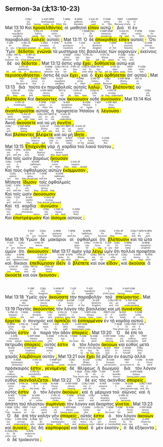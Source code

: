 ## Sermon-3a (太13:10-23)

Mat 13:10 <RUBY><ruby><ruby>Καὶ<rt>And</rt></ruby><rt>καί</rt></ruby><rt>CONJ</rt></RUBY> <RUBY><ruby><ruby><mark class='ptc'>προσελθόντες</mark><rt>having come to [Him]</rt></ruby><rt>προσέρχομαι</rt></ruby><rt>V-AAP-NPM</rt></RUBY> <RUBY><ruby><ruby>οἱ<rt>the</rt></ruby><rt>ὁ</rt></ruby><rt>T-NPM</rt></RUBY> <RUBY><ruby><ruby>μαθηταὶ<rt>disciples</rt></ruby><rt>μαθητής</rt></ruby><rt>N-NPM</rt></RUBY> <RUBY><ruby><ruby><mark class='verb'>εἶπαν</mark><rt>said</rt></ruby><rt>εἶπον</rt></ruby><rt>V-AAI-3P</rt></RUBY> <RUBY><ruby><ruby>αὐτῷ <mark class='punctuation'>·</mark><rt>to Him</rt></ruby><rt>αὐτός</rt></ruby><rt>P-DSM</rt></RUBY> <RUBY><ruby><ruby>Διὰ<rt>Because of</rt></ruby><rt>διά</rt></ruby><rt>PREP</rt></RUBY> <RUBY><ruby><ruby>τί<rt>why</rt></ruby><rt>τίς</rt></ruby><rt>I-ASN</rt></RUBY> <RUBY><ruby><ruby>ἐν<rt>in</rt></ruby><rt>ἐν</rt></ruby><rt>PREP</rt></RUBY> <RUBY><ruby><ruby>παραβολαῖς<rt>parables</rt></ruby><rt>παραβολή</rt></ruby><rt>N-DPF</rt></RUBY> <RUBY><ruby><ruby><mark class='verb'>λαλεῖς</mark><rt>speak You</rt></ruby><rt>λαλέω</rt></ruby><rt>V-PAI-2S</rt></RUBY> <RUBY><ruby><ruby>αὐτοῖς <mark class='punctuation'>;</mark><rt>to them?</rt></ruby><rt>αὐτός</rt></ruby><rt>P-DPM</rt></RUBY> Mat 13:11 <RUBY><ruby><ruby>Ὁ<rt>-</rt></ruby><rt>ὁ</rt></ruby><rt>T-NSM</rt></RUBY> <RUBY><ruby><ruby>δὲ<rt>And</rt></ruby><rt>δέ</rt></ruby><rt>CONJ</rt></RUBY> <RUBY><ruby><ruby><mark class='ptc'>ἀποκριθεὶς</mark><rt>answering</rt></ruby><rt>ἀποκρίνω</rt></ruby><rt>V-AMP-NSM</rt></RUBY> <RUBY><ruby><ruby><mark class='verb'>εἶπεν</mark><rt>He said</rt></ruby><rt>εἶπον</rt></ruby><rt>V-AAI-3S</rt></RUBY> <RUBY><ruby><ruby>αὐτοῖς <mark class='punctuation'>·</mark><rt>to them</rt></ruby><rt>αὐτός</rt></ruby><rt>P-DPM</rt></RUBY> <RUBY><ruby><ruby>Ὅτι<rt>Because</rt></ruby><rt>ὅτι</rt></ruby><rt>CONJ</rt></RUBY> <RUBY><ruby><ruby>Ὑμῖν<rt>to you</rt></ruby><rt>σύ</rt></ruby><rt>P-2DP</rt></RUBY> <RUBY><ruby><ruby><mark class='verb'>δέδοται</mark><rt>it has been granted</rt></ruby><rt>δίδωμι</rt></ruby><rt>V-RPI-3S</rt></RUBY> <RUBY><ruby><ruby><mark class='ptc'>γνῶναι</mark><rt>to know</rt></ruby><rt>γινώσκω</rt></ruby><rt>V-AAN</rt></RUBY> <RUBY><ruby><ruby>τὰ<rt>the</rt></ruby><rt>ὁ</rt></ruby><rt>T-APN</rt></RUBY> <RUBY><ruby><ruby>μυστήρια<rt>mysteries</rt></ruby><rt>μυστήριον</rt></ruby><rt>N-APN</rt></RUBY> <RUBY><ruby><ruby>τῆς<rt>of the</rt></ruby><rt>ὁ</rt></ruby><rt>T-GSF</rt></RUBY> <RUBY><ruby><ruby>βασιλείας<rt>kingdom</rt></ruby><rt>βασιλεία</rt></ruby><rt>N-GSF</rt></RUBY> <RUBY><ruby><ruby>τῶν<rt>of the</rt></ruby><rt>ὁ</rt></ruby><rt>T-GPM</rt></RUBY> <RUBY><ruby><ruby>οὐρανῶν <mark class='punctuation'>,</mark><rt>heavens</rt></ruby><rt>οὐρανός</rt></ruby><rt>N-GPM</rt></RUBY> <RUBY><ruby><ruby>ἐκείνοις<rt>to them</rt></ruby><rt>ἐκεῖνος</rt></ruby><rt>D-DPM</rt></RUBY> <RUBY><ruby><ruby>δὲ<rt>however</rt></ruby><rt>δέ</rt></ruby><rt>CONJ</rt></RUBY> <RUBY><ruby><ruby>οὐ<rt>not</rt></ruby><rt>οὐ</rt></ruby><rt>PRT-N</rt></RUBY> <RUBY><ruby><ruby><mark class='verb'>δέδοται <mark class='punctuation'>.</mark></mark><rt>it has been granted</rt></ruby><rt>δίδωμι</rt></ruby><rt>V-RPI-3S</rt></RUBY> Mat 13:12 <RUBY><ruby><ruby>ὅστις<rt>Whoever</rt></ruby><rt>ὅστις</rt></ruby><rt>R-NSM</rt></RUBY> <RUBY><ruby><ruby>γὰρ<rt>for</rt></ruby><rt>γάρ</rt></ruby><rt>CONJ</rt></RUBY> <RUBY><ruby><ruby><mark class='verb'>ἔχει <mark class='punctuation'>,</mark></mark><rt>has</rt></ruby><rt>ἔχω</rt></ruby><rt>V-PAI-3S</rt></RUBY> <RUBY><ruby><ruby><mark class='verb'>δοθήσεται</mark><rt>will be given</rt></ruby><rt>δίδωμι</rt></ruby><rt>V-FPI-3S</rt></RUBY> <RUBY><ruby><ruby>αὐτῷ<rt>to him</rt></ruby><rt>αὐτός</rt></ruby><rt>P-DSM</rt></RUBY> <RUBY><ruby><ruby>καὶ<rt>and</rt></ruby><rt>καί</rt></ruby><rt>CONJ</rt></RUBY> <RUBY><ruby><ruby><mark class='verb'>περισσευθήσεται <mark class='punctuation'>·</mark></mark><rt>he will be in abundance</rt></ruby><rt>περισσεύω</rt></ruby><rt>V-FPI-3S</rt></RUBY> <RUBY><ruby><ruby>ὅστις<rt>whoever</rt></ruby><rt>ὅστις</rt></ruby><rt>R-NSM</rt></RUBY> <RUBY><ruby><ruby>δὲ<rt>now</rt></ruby><rt>δέ</rt></ruby><rt>CONJ</rt></RUBY> <RUBY><ruby><ruby>οὐκ<rt>not</rt></ruby><rt>οὐ</rt></ruby><rt>PRT-N</rt></RUBY> <RUBY><ruby><ruby><mark class='verb'>ἔχει <mark class='punctuation'>,</mark></mark><rt>has</rt></ruby><rt>ἔχω</rt></ruby><rt>V-PAI-3S</rt></RUBY> <RUBY><ruby><ruby>καὶ<rt>even</rt></ruby><rt>καί</rt></ruby><rt>CONJ</rt></RUBY> <RUBY><ruby><ruby>ὃ<rt>what</rt></ruby><rt>ὅς</rt></ruby><rt>R-ASN</rt></RUBY> <RUBY><ruby><ruby><mark class='verb'>ἔχει</mark><rt>he has</rt></ruby><rt>ἔχω</rt></ruby><rt>V-PAI-3S</rt></RUBY> <RUBY><ruby><ruby><mark class='verb'>ἀρθήσεται</mark><rt>will be taken away</rt></ruby><rt>αἴρω</rt></ruby><rt>V-FPI-3S</rt></RUBY> <RUBY><ruby><ruby>ἀπ᾽<rt>from</rt></ruby><rt>ἀπό</rt></ruby><rt>PREP</rt></RUBY> <RUBY><ruby><ruby>αὐτοῦ <mark class='punctuation'>.</mark><rt>him</rt></ruby><rt>αὐτός</rt></ruby><rt>P-GSM</rt></RUBY> Mat 13:13 <RUBY><ruby><ruby>διὰ<rt>Because of</rt></ruby><rt>διά</rt></ruby><rt>PREP</rt></RUBY> <RUBY><ruby><ruby>τοῦτο<rt>this</rt></ruby><rt>οὗτος</rt></ruby><rt>D-ASN</rt></RUBY> <RUBY><ruby><ruby>ἐν<rt>in</rt></ruby><rt>ἐν</rt></ruby><rt>PREP</rt></RUBY> <RUBY><ruby><ruby>παραβολαῖς<rt>parables</rt></ruby><rt>παραβολή</rt></ruby><rt>N-DPF</rt></RUBY> <RUBY><ruby><ruby>αὐτοῖς<rt>to them</rt></ruby><rt>αὐτός</rt></ruby><rt>P-DPM</rt></RUBY> <RUBY><ruby><ruby><mark class='verb'>λαλῶ <mark class='punctuation'>,</mark></mark><rt>I speak</rt></ruby><rt>λαλέω</rt></ruby><rt>V-PAI-1S</rt></RUBY> <RUBY><ruby><ruby>Ὅτι<rt>Because</rt></ruby><rt>ὅτι</rt></ruby><rt>CONJ</rt></RUBY> <RUBY><ruby><ruby><mark class='ptc'>βλέποντες</mark><rt>seeing</rt></ruby><rt>βλέπω</rt></ruby><rt>V-PAP-NPM</rt></RUBY> <RUBY><ruby><ruby>οὐ<rt>not</rt></ruby><rt>οὐ</rt></ruby><rt>PRT-N</rt></RUBY> <RUBY><ruby><ruby><mark class='verb'>βλέπουσιν</mark><rt>do they see</rt></ruby><rt>βλέπω</rt></ruby><rt>V-PAI-3P</rt></RUBY> <RUBY><ruby><ruby>Καὶ<rt>and</rt></ruby><rt>καί</rt></ruby><rt>CONJ</rt></RUBY> <RUBY><ruby><ruby><mark class='ptc'>ἀκούοντες</mark><rt>hearing</rt></ruby><rt>ἀκούω</rt></ruby><rt>V-PAP-NPM</rt></RUBY> <RUBY><ruby><ruby>οὐκ<rt>not</rt></ruby><rt>οὐ</rt></ruby><rt>PRT-N</rt></RUBY> <RUBY><ruby><ruby><mark class='verb'>ἀκούουσιν</mark><rt>do they hear</rt></ruby><rt>ἀκούω</rt></ruby><rt>V-PAI-3P</rt></RUBY> <RUBY><ruby><ruby>οὐδὲ<rt>nor</rt></ruby><rt>οὐδέ</rt></ruby><rt>CONJ-N</rt></RUBY> <RUBY><ruby><ruby><mark class='verb'>συνίουσιν <mark class='punctuation'>,</mark></mark><rt>do they understand</rt></ruby><rt>συνίημι</rt></ruby><rt>V-PAI-3P</rt></RUBY> Mat 13:14 <RUBY><ruby><ruby>Καὶ<rt>And</rt></ruby><rt>καί</rt></ruby><rt>CONJ</rt></RUBY> <RUBY><ruby><ruby><mark class='verb'>ἀναπληροῦται</mark><rt>is fulfilled</rt></ruby><rt>ἀναπληρόω</rt></ruby><rt>V-PPI-3S</rt></RUBY> <RUBY><ruby><ruby>αὐτοῖς<rt>in them</rt></ruby><rt>αὐτός</rt></ruby><rt>P-DPM</rt></RUBY> <RUBY><ruby><ruby>ἡ<rt>the</rt></ruby><rt>ὁ</rt></ruby><rt>T-NSF</rt></RUBY> <RUBY><ruby><ruby>προφητεία<rt>prophecy</rt></ruby><rt>προφητεία</rt></ruby><rt>N-NSF</rt></RUBY> <RUBY><ruby><ruby>Ἠσαΐου<rt>of Isaiah</rt></ruby><rt>Ἡσαΐας</rt></ruby><rt>N-GSM</rt></RUBY> <RUBY><ruby><ruby>ἡ<rt>-</rt></ruby><rt>ὁ</rt></ruby><rt>T-NSF</rt></RUBY> <RUBY><ruby><ruby><mark class='ptc'>λέγουσα <mark class='punctuation'>·</mark></mark><rt>saying</rt></ruby><rt>λέγω</rt></ruby><rt>V-PAP-NSF</rt></RUBY></br> <RUBY><ruby><ruby>Ἀκοῇ<rt>In hearing</rt></ruby><rt>ἀκοή</rt></ruby><rt>N-DSF</rt></RUBY> <RUBY><ruby><ruby><mark class='verb'>ἀκούσετε</mark><rt>you will hear</rt></ruby><rt>ἀκούω</rt></ruby><rt>V-FAI-2P</rt></RUBY> <RUBY><ruby><ruby>καὶ<rt>and</rt></ruby><rt>καί</rt></ruby><rt>CONJ</rt></RUBY> <RUBY><ruby><ruby>οὐ<rt>no</rt></ruby><rt>οὐ</rt></ruby><rt>PRT-N</rt></RUBY> <RUBY><ruby><ruby>μὴ<rt>not</rt></ruby><rt>μή</rt></ruby><rt>PRT-N</rt></RUBY> <RUBY><ruby><ruby><mark class='verb'>συνῆτε <mark class='punctuation'>,</mark></mark><rt>understand</rt></ruby><rt>συνίημι</rt></ruby><rt>V-AAS-2P</rt></RUBY></br> <RUBY><ruby><ruby>Καὶ<rt>and</rt></ruby><rt>καί</rt></ruby><rt>CONJ</rt></RUBY> <RUBY><ruby><ruby><mark class='ptc'>βλέποντες</mark><rt>seeing</rt></ruby><rt>βλέπω</rt></ruby><rt>V-PAP-NPM</rt></RUBY> <RUBY><ruby><ruby><mark class='verb'>βλέψετε</mark><rt>you will see</rt></ruby><rt>βλέπω</rt></ruby><rt>V-FAI-2P</rt></RUBY> <RUBY><ruby><ruby>καὶ<rt>and</rt></ruby><rt>καί</rt></ruby><rt>CONJ</rt></RUBY> <RUBY><ruby><ruby>οὐ<rt>no</rt></ruby><rt>οὐ</rt></ruby><rt>PRT-N</rt></RUBY> <RUBY><ruby><ruby>μὴ<rt>not</rt></ruby><rt>μή</rt></ruby><rt>PRT-N</rt></RUBY> <RUBY><ruby><ruby><mark class='verb'>ἴδητε <mark class='punctuation'>.</mark></mark><rt>perceive</rt></ruby><rt>ὁράω</rt></ruby><rt>V-AAS-2P</rt></RUBY></br> Mat 13:15 <RUBY><ruby><ruby><mark class='verb'>Ἐπαχύνθη</mark><rt>Has grown dull</rt></ruby><rt>παχύνω</rt></ruby><rt>V-API-3S</rt></RUBY> <RUBY><ruby><ruby>γὰρ<rt>for</rt></ruby><rt>γάρ</rt></ruby><rt>CONJ</rt></RUBY> <RUBY><ruby><ruby>ἡ<rt>the</rt></ruby><rt>ὁ</rt></ruby><rt>T-NSF</rt></RUBY> <RUBY><ruby><ruby>καρδία<rt>heart</rt></ruby><rt>καρδία</rt></ruby><rt>N-NSF</rt></RUBY> <RUBY><ruby><ruby>τοῦ<rt>of the</rt></ruby><rt>ὁ</rt></ruby><rt>T-GSM</rt></RUBY> <RUBY><ruby><ruby>λαοῦ<rt>people</rt></ruby><rt>λαός</rt></ruby><rt>N-GSM</rt></RUBY> <RUBY><ruby><ruby>τούτου <mark class='punctuation'>,</mark><rt>this</rt></ruby><rt>οὗτος</rt></ruby><rt>D-GSM</rt></RUBY></br> <RUBY><ruby><ruby>Καὶ<rt>and</rt></ruby><rt>καί</rt></ruby><rt>CONJ</rt></RUBY> <RUBY><ruby><ruby>τοῖς<rt>with the</rt></ruby><rt>ὁ</rt></ruby><rt>T-DPN</rt></RUBY> <RUBY><ruby><ruby>ὠσὶν<rt>ears</rt></ruby><rt>οὖς</rt></ruby><rt>N-DPN</rt></RUBY> <RUBY><ruby><ruby>βαρέως<rt>barely</rt></ruby><rt>βαρέως</rt></ruby><rt>ADV</rt></RUBY> <RUBY><ruby><ruby><mark class='verb'>ἤκουσαν</mark><rt>they have heard</rt></ruby><rt>ἀκούω</rt></ruby><rt>V-AAI-3P</rt></RUBY></br> <RUBY><ruby><ruby>Καὶ<rt>and</rt></ruby><rt>καί</rt></ruby><rt>CONJ</rt></RUBY> <RUBY><ruby><ruby>τοὺς<rt>the</rt></ruby><rt>ὁ</rt></ruby><rt>T-APM</rt></RUBY> <RUBY><ruby><ruby>ὀφθαλμοὺς<rt>eyes</rt></ruby><rt>ὀφθαλμός</rt></ruby><rt>N-APM</rt></RUBY> <RUBY><ruby><ruby>αὐτῶν<rt>of them</rt></ruby><rt>αὐτός</rt></ruby><rt>P-GPM</rt></RUBY> <RUBY><ruby><ruby><mark class='verb'>ἐκάμμυσαν <mark class='punctuation'>,</mark></mark><rt>they have closed</rt></ruby><rt>καμμύω</rt></ruby><rt>V-AAI-3P</rt></RUBY></br> <RUBY><ruby><ruby>Μήποτε<rt>not lest</rt></ruby><rt>μήποτε</rt></ruby><rt>CONJ</rt></RUBY> <RUBY><ruby><ruby><mark class='verb'>ἴδωσιν</mark><rt>they should see</rt></ruby><rt>ὁράω</rt></ruby><rt>V-AAS-3P</rt></RUBY> <RUBY><ruby><ruby>τοῖς<rt>with the</rt></ruby><rt>ὁ</rt></ruby><rt>T-DPM</rt></RUBY> <RUBY><ruby><ruby>ὀφθαλμοῖς<rt>eyes</rt></ruby><rt>ὀφθαλμός</rt></ruby><rt>N-DPM</rt></RUBY></br> <RUBY><ruby><ruby>Καὶ<rt>and</rt></ruby><rt>καί</rt></ruby><rt>CONJ</rt></RUBY> <RUBY><ruby><ruby>τοῖς<rt>with the</rt></ruby><rt>ὁ</rt></ruby><rt>T-DPN</rt></RUBY> <RUBY><ruby><ruby>ὠσὶν<rt>ears</rt></ruby><rt>οὖς</rt></ruby><rt>N-DPN</rt></RUBY> <RUBY><ruby><ruby><mark class='verb'>ἀκούσωσιν</mark><rt>they should hear</rt></ruby><rt>ἀκούω</rt></ruby><rt>V-AAS-3P</rt></RUBY></br> <RUBY><ruby><ruby>Καὶ<rt>and</rt></ruby><rt>καί</rt></ruby><rt>CONJ</rt></RUBY> <RUBY><ruby><ruby>τῇ<rt>with the</rt></ruby><rt>ὁ</rt></ruby><rt>T-DSF</rt></RUBY> <RUBY><ruby><ruby>καρδίᾳ<rt>heart</rt></ruby><rt>καρδία</rt></ruby><rt>N-DSF</rt></RUBY> <RUBY><ruby><ruby><mark class='verb'>συνῶσιν</mark><rt>they should understand</rt></ruby><rt>συνίημι</rt></ruby><rt>V-AAS-3P</rt></RUBY></br> <RUBY><ruby><ruby>Καὶ<rt>and</rt></ruby><rt>καί</rt></ruby><rt>CONJ</rt></RUBY> <RUBY><ruby><ruby><mark class='verb'>ἐπιστρέψωσιν</mark><rt>should return</rt></ruby><rt>ἐπιστρέφω</rt></ruby><rt>V-AAS-3P</rt></RUBY> <RUBY><ruby><ruby>Καὶ<rt>and</rt></ruby><rt>καί</rt></ruby><rt>CONJ</rt></RUBY> <RUBY><ruby><ruby><mark class='verb'>ἰάσομαι</mark><rt>I will heal</rt></ruby><rt>ἰάομαι</rt></ruby><rt>V-FMI-1S</rt></RUBY> <RUBY><ruby><ruby>αὐτούς <mark class='punctuation'>.</mark><rt>them</rt></ruby><rt>αὐτός</rt></ruby><rt>P-APM</rt></RUBY></br></br></br> Mat 13:16 <RUBY><ruby><ruby>Ὑμῶν<rt>Of you</rt></ruby><rt>σύ</rt></ruby><rt>P-2GP</rt></RUBY> <RUBY><ruby><ruby>δὲ<rt>however</rt></ruby><rt>δέ</rt></ruby><rt>CONJ</rt></RUBY> <RUBY><ruby><ruby>μακάριοι<rt>blessed</rt></ruby><rt>μακάριος</rt></ruby><rt>A-NPM</rt></RUBY> <RUBY><ruby><ruby>οἱ<rt>[are] the</rt></ruby><rt>ὁ</rt></ruby><rt>T-NPM</rt></RUBY> <RUBY><ruby><ruby>ὀφθαλμοὶ<rt>eyes</rt></ruby><rt>ὀφθαλμός</rt></ruby><rt>N-NPM</rt></RUBY> <RUBY><ruby><ruby>ὅτι<rt>because</rt></ruby><rt>ὅτι</rt></ruby><rt>CONJ</rt></RUBY> <RUBY><ruby><ruby><mark class='verb'>βλέπουσιν</mark><rt>they see</rt></ruby><rt>βλέπω</rt></ruby><rt>V-PAI-3P</rt></RUBY> <RUBY><ruby><ruby>καὶ<rt>and</rt></ruby><rt>καί</rt></ruby><rt>CONJ</rt></RUBY> <RUBY><ruby><ruby>τὰ<rt>the</rt></ruby><rt>ὁ</rt></ruby><rt>T-NPN</rt></RUBY> <RUBY><ruby><ruby>ὦτα<rt>ears</rt></ruby><rt>οὖς</rt></ruby><rt>N-NPN</rt></RUBY> <RUBY><ruby><ruby>ὑμῶν<rt>of you</rt></ruby><rt>σύ</rt></ruby><rt>P-2GP</rt></RUBY> <RUBY><ruby><ruby>ὅτι<rt>because</rt></ruby><rt>ὅτι</rt></ruby><rt>CONJ</rt></RUBY> <RUBY><ruby><ruby><mark class='verb'>ἀκούουσιν <mark class='punctuation'>.</mark></mark><rt>they hear</rt></ruby><rt>ἀκούω</rt></ruby><rt>V-PAI-3P</rt></RUBY> Mat 13:17 <RUBY><ruby><ruby>ἀμὴν<rt>Truly</rt></ruby><rt>ἀμήν</rt></ruby><rt>HEB</rt></RUBY> <RUBY><ruby><ruby>γὰρ<rt>for</rt></ruby><rt>γάρ</rt></ruby><rt>CONJ</rt></RUBY> <RUBY><ruby><ruby><mark class='verb'>λέγω</mark><rt>I say</rt></ruby><rt>λέγω</rt></ruby><rt>V-PAI-1S</rt></RUBY> <RUBY><ruby><ruby>ὑμῖν<rt>to you</rt></ruby><rt>σύ</rt></ruby><rt>P-2DP</rt></RUBY> <RUBY><ruby><ruby>ὅτι<rt>that</rt></ruby><rt>ὅτι</rt></ruby><rt>CONJ</rt></RUBY> <RUBY><ruby><ruby>πολλοὶ<rt>many</rt></ruby><rt>πολύς</rt></ruby><rt>A-NPM</rt></RUBY> <RUBY><ruby><ruby>προφῆται<rt>prophets</rt></ruby><rt>προφήτης</rt></ruby><rt>N-NPM</rt></RUBY> <RUBY><ruby><ruby>καὶ<rt>and</rt></ruby><rt>καί</rt></ruby><rt>CONJ</rt></RUBY> <RUBY><ruby><ruby>δίκαιοι<rt>righteous [men]</rt></ruby><rt>δίκαιος</rt></ruby><rt>A-NPM</rt></RUBY> <RUBY><ruby><ruby><mark class='verb'>ἐπεθύμησαν</mark><rt>longed</rt></ruby><rt>ἐπιθυμέω</rt></ruby><rt>V-AAI-3P</rt></RUBY> <RUBY><ruby><ruby><mark class='ptc'>ἰδεῖν</mark><rt>to see</rt></ruby><rt>ὁράω</rt></ruby><rt>V-AAN</rt></RUBY> <RUBY><ruby><ruby>ἃ<rt>what</rt></ruby><rt>ὅς</rt></ruby><rt>R-APN</rt></RUBY> <RUBY><ruby><ruby><mark class='verb'>βλέπετε</mark><rt>you see</rt></ruby><rt>βλέπω</rt></ruby><rt>V-PAI-2P</rt></RUBY> <RUBY><ruby><ruby>καὶ<rt>and</rt></ruby><rt>καί</rt></ruby><rt>CONJ</rt></RUBY> <RUBY><ruby><ruby>οὐκ<rt>not</rt></ruby><rt>οὐ</rt></ruby><rt>PRT-N</rt></RUBY> <RUBY><ruby><ruby><mark class='verb'>εἶδαν <mark class='punctuation'>,</mark></mark><rt>saw</rt></ruby><rt>εἴδω</rt></ruby><rt>V-AAI-3P</rt></RUBY> <RUBY><ruby><ruby>καὶ<rt>and</rt></ruby><rt>καί</rt></ruby><rt>CONJ</rt></RUBY> <RUBY><ruby><ruby><mark class='inf'>ἀκοῦσαι</mark><rt>to hear</rt></ruby><rt>ἀκούω</rt></ruby><rt>V-AAN</rt></RUBY> <RUBY><ruby><ruby>ἃ<rt>what</rt></ruby><rt>ὅς</rt></ruby><rt>R-APN</rt></RUBY> <RUBY><ruby><ruby><mark class='verb'>ἀκούετε</mark><rt>you hear</rt></ruby><rt>ἀκούω</rt></ruby><rt>V-PAI-2P</rt></RUBY> <RUBY><ruby><ruby>καὶ<rt>and</rt></ruby><rt>καί</rt></ruby><rt>CONJ</rt></RUBY> <RUBY><ruby><ruby>οὐκ<rt>not</rt></ruby><rt>οὐ</rt></ruby><rt>PRT-N</rt></RUBY> <RUBY><ruby><ruby><mark class='verb'>ἤκουσαν <mark class='punctuation'>.</mark></mark><rt>heard</rt></ruby><rt>ἀκούω</rt></ruby><rt>V-AAI-3P</rt></RUBY></br></br></br> Mat 13:18 <RUBY><ruby><ruby>Ὑμεῖς<rt>You</rt></ruby><rt>σύ</rt></ruby><rt>P-2NP</rt></RUBY> <RUBY><ruby><ruby>οὖν<rt>therefore</rt></ruby><rt>οὖν</rt></ruby><rt>CONJ</rt></RUBY> <RUBY><ruby><ruby><mark class='verb'>ἀκούσατε</mark><rt>hear</rt></ruby><rt>ἀκούω</rt></ruby><rt>V-AAM-2P</rt></RUBY> <RUBY><ruby><ruby>τὴν<rt>the</rt></ruby><rt>ὁ</rt></ruby><rt>T-ASF</rt></RUBY> <RUBY><ruby><ruby>παραβολὴν<rt>parable</rt></ruby><rt>παραβολή</rt></ruby><rt>P-ASF</rt></RUBY> <RUBY><ruby><ruby>τοῦ<rt>of the [one]</rt></ruby><rt>ὁ</rt></ruby><rt>T-GSM</rt></RUBY> <RUBY><ruby><ruby><mark class='ptc'>σπείραντος <mark class='punctuation'>.</mark></mark><rt>having sown</rt></ruby><rt>σπείρω</rt></ruby><rt>V-AAP-GSM</rt></RUBY> Mat 13:19 <RUBY><ruby><ruby>Παντὸς<rt>Everyone</rt></ruby><rt>πᾶς</rt></ruby><rt>A-GSM</rt></RUBY> <RUBY><ruby><ruby><mark class='ptc'>ἀκούοντος</mark><rt>hearing</rt></ruby><rt>ἀκούω</rt></ruby><rt>V-PAP-GSM</rt></RUBY> <RUBY><ruby><ruby>τὸν<rt>the</rt></ruby><rt>ὁ</rt></ruby><rt>T-ASM</rt></RUBY> <RUBY><ruby><ruby>λόγον<rt>word</rt></ruby><rt>λόγος</rt></ruby><rt>N-ASM</rt></RUBY> <RUBY><ruby><ruby>τῆς<rt>of the</rt></ruby><rt>ὁ</rt></ruby><rt>T-GSF</rt></RUBY> <RUBY><ruby><ruby>βασιλείας<rt>kingdom</rt></ruby><rt>βασιλεία</rt></ruby><rt>N-GSF</rt></RUBY> <RUBY><ruby><ruby>καὶ<rt>and</rt></ruby><rt>καί</rt></ruby><rt>CONJ</rt></RUBY> <RUBY><ruby><ruby>μὴ<rt>not</rt></ruby><rt>μή</rt></ruby><rt>PRT-N</rt></RUBY> <RUBY><ruby><ruby><mark class='ptc'>συνιέντος</mark><rt>understanding</rt></ruby><rt>συνίημι</rt></ruby><rt>V-PAP-GSM</rt></RUBY> <RUBY><ruby><ruby><mark class='verb'>ἔρχεται</mark><rt>comes</rt></ruby><rt>ἔρχομαι</rt></ruby><rt>V-PMI-3S</rt></RUBY> <RUBY><ruby><ruby>ὁ<rt>the</rt></ruby><rt>ὁ</rt></ruby><rt>T-NSM</rt></RUBY> <RUBY><ruby><ruby>πονηρὸς<rt>evil one</rt></ruby><rt>πονηρός</rt></ruby><rt>A-NSM</rt></RUBY> <RUBY><ruby><ruby>καὶ<rt>and</rt></ruby><rt>καί</rt></ruby><rt>CONJ</rt></RUBY> <RUBY><ruby><ruby><mark class='verb'>ἁρπάζει</mark><rt>snatches away</rt></ruby><rt>ἁρπάζω</rt></ruby><rt>V-PAI-3S</rt></RUBY> <RUBY><ruby><ruby>τὸ<rt>that</rt></ruby><rt>ὁ</rt></ruby><rt>T-ASN</rt></RUBY> <RUBY><ruby><ruby><mark class='ptc'>ἐσπαρμένον</mark><rt>having been sown</rt></ruby><rt>σπείρω</rt></ruby><rt>V-RPP-ASN</rt></RUBY> <RUBY><ruby><ruby>ἐν<rt>in</rt></ruby><rt>ἐν</rt></ruby><rt>PREP</rt></RUBY> <RUBY><ruby><ruby>τῇ<rt>the</rt></ruby><rt>ὁ</rt></ruby><rt>T-DSF</rt></RUBY> <RUBY><ruby><ruby>καρδίᾳ<rt>heart</rt></ruby><rt>καρδία</rt></ruby><rt>N-DSF</rt></RUBY> <RUBY><ruby><ruby>αὐτοῦ <mark class='punctuation'>,</mark><rt>of him</rt></ruby><rt>αὐτός</rt></ruby><rt>P-GSM</rt></RUBY> <RUBY><ruby><ruby>οὗτός<rt>This</rt></ruby><rt>οὗτος</rt></ruby><rt>D-NSM</rt></RUBY> <RUBY><ruby><ruby><mark class='verb'>ἐστιν</mark><rt>is</rt></ruby><rt>εἰμί</rt></ruby><rt>V-PAI-3S</rt></RUBY> <RUBY><ruby><ruby>ὁ<rt>the [one]</rt></ruby><rt>ὁ</rt></ruby><rt>T-NSM</rt></RUBY> <RUBY><ruby><ruby>παρὰ<rt>on</rt></ruby><rt>παρά</rt></ruby><rt>PREP</rt></RUBY> <RUBY><ruby><ruby>τὴν<rt>the</rt></ruby><rt>ὁ</rt></ruby><rt>T-ASF</rt></RUBY> <RUBY><ruby><ruby>ὁδὸν<rt>path</rt></ruby><rt>ὁδός</rt></ruby><rt>N-ASF</rt></RUBY> <RUBY><ruby><ruby><mark class='ptc'>σπαρείς <mark class='punctuation'>.</mark></mark><rt>having been sown</rt></ruby><rt>σπείρω</rt></ruby><rt>V-APP-NSM</rt></RUBY> Mat 13:20 <RUBY><ruby><ruby>Ὁ<rt>That which</rt></ruby><rt>ὁ</rt></ruby><rt>T-NSM</rt></RUBY> <RUBY><ruby><ruby>δὲ<rt>now</rt></ruby><rt>δέ</rt></ruby><rt>CONJ</rt></RUBY> <RUBY><ruby><ruby>ἐπὶ<rt>upon</rt></ruby><rt>ἐπί</rt></ruby><rt>PREP</rt></RUBY> <RUBY><ruby><ruby>τὰ<rt>the</rt></ruby><rt>ὁ</rt></ruby><rt>T-APN</rt></RUBY> <RUBY><ruby><ruby>πετρώδη<rt>rocky places</rt></ruby><rt>πετρώδης</rt></ruby><rt>A-APN</rt></RUBY> <RUBY><ruby><ruby><mark class='ptc'>σπαρείς <mark class='punctuation'>,</mark></mark><rt>having been sown</rt></ruby><rt>σπείρω</rt></ruby><rt>V-APP-NSM</rt></RUBY> <RUBY><ruby><ruby>οὗτός<rt>this</rt></ruby><rt>οὗτος</rt></ruby><rt>D-NSM</rt></RUBY> <RUBY><ruby><ruby><mark class='verb'>ἐστιν</mark><rt>is</rt></ruby><rt>εἰμί</rt></ruby><rt>V-PAI-3S</rt></RUBY> <RUBY><ruby><ruby>ὁ<rt>the [one]</rt></ruby><rt>ὁ</rt></ruby><rt>T-NSM</rt></RUBY> <RUBY><ruby><ruby>τὸν<rt>the</rt></ruby><rt>ὁ</rt></ruby><rt>T-ASM</rt></RUBY> <RUBY><ruby><ruby>λόγον<rt>word</rt></ruby><rt>λόγος</rt></ruby><rt>N-ASM</rt></RUBY> <RUBY><ruby><ruby><mark class='ptc'>ἀκούων</mark><rt>hearing</rt></ruby><rt>ἀκούω</rt></ruby><rt>V-PAP-NSM</rt></RUBY> <RUBY><ruby><ruby>καὶ<rt>and</rt></ruby><rt>καί</rt></ruby><rt>CONJ</rt></RUBY> <RUBY><ruby><ruby>εὐθὺς<rt>immediately</rt></ruby><rt>εὐθέως</rt></ruby><rt>ADV</rt></RUBY> <RUBY><ruby><ruby>μετὰ<rt>with</rt></ruby><rt>μετά</rt></ruby><rt>PREP</rt></RUBY> <RUBY><ruby><ruby>χαρᾶς<rt>joy</rt></ruby><rt>χαρά</rt></ruby><rt>N-GSF</rt></RUBY> <RUBY><ruby><ruby><mark class='ptc'>λαμβάνων</mark><rt>receiving</rt></ruby><rt>λαμβάνω</rt></ruby><rt>V-PAP-NSM</rt></RUBY> <RUBY><ruby><ruby>αὐτόν <mark class='punctuation'>,</mark><rt>it</rt></ruby><rt>αὐτός</rt></ruby><rt>P-ASM</rt></RUBY> Mat 13:21 <RUBY><ruby><ruby>οὐκ<rt>no</rt></ruby><rt>οὐ</rt></ruby><rt>PRT-N</rt></RUBY> <RUBY><ruby><ruby><mark class='verb'>ἔχει</mark><rt>he has</rt></ruby><rt>ἔχω</rt></ruby><rt>V-PAI-3S</rt></RUBY> <RUBY><ruby><ruby>δὲ<rt>now</rt></ruby><rt>δέ</rt></ruby><rt>CONJ</rt></RUBY> <RUBY><ruby><ruby>ῥίζαν<rt>root</rt></ruby><rt>ῥίζα</rt></ruby><rt>N-ASF</rt></RUBY> <RUBY><ruby><ruby>ἐν<rt>in</rt></ruby><rt>ἐν</rt></ruby><rt>PREP</rt></RUBY> <RUBY><ruby><ruby>ἑαυτῷ<rt>himself</rt></ruby><rt>ἑαυτοῦ</rt></ruby><rt>F-3DSM</rt></RUBY> <RUBY><ruby><ruby>ἀλλὰ<rt>but</rt></ruby><rt>ἀλλά</rt></ruby><rt>CONJ</rt></RUBY> <RUBY><ruby><ruby>πρόσκαιρός<rt>temporary</rt></ruby><rt>πρόσκαιρος</rt></ruby><rt>A-NSM</rt></RUBY> <RUBY><ruby><ruby><mark class='verb'>ἐστιν <mark class='punctuation'>,</mark></mark><rt>is</rt></ruby><rt>εἰμί</rt></ruby><rt>V-PAI-3S</rt></RUBY> <RUBY><ruby><ruby><mark class='ptc'>γενομένης</mark><rt>having come</rt></ruby><rt>γίνομαι</rt></ruby><rt>V-AMP-GSF</rt></RUBY> <RUBY><ruby><ruby>δὲ<rt>however</rt></ruby><rt>δέ</rt></ruby><rt>CONJ</rt></RUBY> <RUBY><ruby><ruby>θλίψεως<rt>tribulation</rt></ruby><rt>θλῖψις</rt></ruby><rt>N-GSF</rt></RUBY> <RUBY><ruby><ruby>ἢ<rt>or</rt></ruby><rt>ἤ</rt></ruby><rt>CONJ</rt></RUBY> <RUBY><ruby><ruby>διωγμοῦ<rt>persecution</rt></ruby><rt>διωγμός</rt></ruby><rt>N-GSM</rt></RUBY> <RUBY><ruby><ruby>διὰ<rt>on account of</rt></ruby><rt>διά</rt></ruby><rt>PREP</rt></RUBY> <RUBY><ruby><ruby>τὸν<rt>the</rt></ruby><rt>ὁ</rt></ruby><rt>T-ASM</rt></RUBY> <RUBY><ruby><ruby>λόγον<rt>word</rt></ruby><rt>λόγος</rt></ruby><rt>N-ASM</rt></RUBY> <RUBY><ruby><ruby>εὐθὺς<rt>immediately</rt></ruby><rt>εὐθέως</rt></ruby><rt>ADV</rt></RUBY> <RUBY><ruby><ruby><mark class='verb'>σκανδαλίζεται <mark class='punctuation'>.</mark></mark><rt>he falls away</rt></ruby><rt>σκανδαλίζω</rt></ruby><rt>V-PPI-3S</rt></RUBY> Mat 13:22 <RUBY><ruby><ruby>Ὁ<rt>That which</rt></ruby><rt>ὁ</rt></ruby><rt>T-NSM</rt></RUBY> <RUBY><ruby><ruby>δὲ<rt>now</rt></ruby><rt>δέ</rt></ruby><rt>CONJ</rt></RUBY> <RUBY><ruby><ruby>εἰς<rt>among</rt></ruby><rt>εἰς</rt></ruby><rt>PREP</rt></RUBY> <RUBY><ruby><ruby>τὰς<rt>the</rt></ruby><rt>ὁ</rt></ruby><rt>T-APF</rt></RUBY> <RUBY><ruby><ruby>ἀκάνθας<rt>thorns</rt></ruby><rt>ἄκανθα</rt></ruby><rt>N-APF</rt></RUBY> <RUBY><ruby><ruby><mark class='ptc'>σπαρείς <mark class='punctuation'>,</mark></mark><rt>having been sown</rt></ruby><rt>σπείρω</rt></ruby><rt>V-APP-NSM</rt></RUBY> <RUBY><ruby><ruby>οὗτός<rt>this</rt></ruby><rt>οὗτος</rt></ruby><rt>D-NSM</rt></RUBY> <RUBY><ruby><ruby><mark class='verb'>ἐστιν</mark><rt>is</rt></ruby><rt>εἰμί</rt></ruby><rt>V-PAI-3S</rt></RUBY> <RUBY><ruby><ruby>ὁ<rt>the [one]</rt></ruby><rt>ὁ</rt></ruby><rt>T-NSM</rt></RUBY> <RUBY><ruby><ruby>τὸν<rt>the</rt></ruby><rt>ὁ</rt></ruby><rt>T-ASM</rt></RUBY> <RUBY><ruby><ruby>λόγον<rt>word</rt></ruby><rt>λόγος</rt></ruby><rt>N-ASM</rt></RUBY> <RUBY><ruby><ruby><mark class='ptc'>ἀκούων <mark class='punctuation'>,</mark></mark><rt>hearing</rt></ruby><rt>ἀκούω</rt></ruby><rt>V-PAP-NSM</rt></RUBY> <RUBY><ruby><ruby>καὶ<rt>and</rt></ruby><rt>καί</rt></ruby><rt>CONJ</rt></RUBY> <RUBY><ruby><ruby>ἡ<rt>the</rt></ruby><rt>ὁ</rt></ruby><rt>T-NSF</rt></RUBY> <RUBY><ruby><ruby>μέριμνα<rt>care</rt></ruby><rt>μέριμνα</rt></ruby><rt>N-NSF</rt></RUBY> <RUBY><ruby><ruby>τοῦ<rt>-</rt></ruby><rt>ὁ</rt></ruby><rt>T-GSM</rt></RUBY> <RUBY><ruby><ruby>αἰῶνος<rt>[the] present age</rt></ruby><rt>αἰών</rt></ruby><rt>N-GSM</rt></RUBY> <RUBY><ruby><ruby>καὶ<rt>and</rt></ruby><rt>καί</rt></ruby><rt>CONJ</rt></RUBY> <RUBY><ruby><ruby>ἡ<rt>the</rt></ruby><rt>ὁ</rt></ruby><rt>T-NSF</rt></RUBY> <RUBY><ruby><ruby>ἀπάτη<rt>deceit</rt></ruby><rt>ἀπάτη</rt></ruby><rt>N-NSF</rt></RUBY> <RUBY><ruby><ruby>τοῦ<rt>-</rt></ruby><rt>ὁ</rt></ruby><rt>T-GSM</rt></RUBY> <RUBY><ruby><ruby>πλούτου<rt>of riches</rt></ruby><rt>πλοῦτος</rt></ruby><rt>N-GSM</rt></RUBY> <RUBY><ruby><ruby><mark class='verb'>συμπνίγει</mark><rt>choke</rt></ruby><rt>συμπνίγω</rt></ruby><rt>V-PAI-3S</rt></RUBY> <RUBY><ruby><ruby>τὸν<rt>the</rt></ruby><rt>ὁ</rt></ruby><rt>T-ASM</rt></RUBY> <RUBY><ruby><ruby>λόγον<rt>word</rt></ruby><rt>λόγος</rt></ruby><rt>N-ASM</rt></RUBY> <RUBY><ruby><ruby>καὶ<rt>and</rt></ruby><rt>καί</rt></ruby><rt>CONJ</rt></RUBY> <RUBY><ruby><ruby>ἄκαρπος<rt>unfruitful</rt></ruby><rt>ἄκαρπος</rt></ruby><rt>A-NSM</rt></RUBY> <RUBY><ruby><ruby><mark class='verb'>γίνεται <mark class='punctuation'>.</mark></mark><rt>it becomes</rt></ruby><rt>γίνομαι</rt></ruby><rt>V-PMI-3S</rt></RUBY> Mat 13:23 <RUBY><ruby><ruby>Ὁ<rt>That</rt></ruby><rt>ὁ</rt></ruby><rt>T-NSM</rt></RUBY> <RUBY><ruby><ruby>δὲ<rt>however</rt></ruby><rt>δέ</rt></ruby><rt>CONJ</rt></RUBY> <RUBY><ruby><ruby>ἐπὶ<rt>on</rt></ruby><rt>ἐπί</rt></ruby><rt>PREP</rt></RUBY> <RUBY><ruby><ruby>τὴν<rt>the</rt></ruby><rt>ὁ</rt></ruby><rt>T-ASF</rt></RUBY> <RUBY><ruby><ruby>καλὴν<rt>good</rt></ruby><rt>καλός</rt></ruby><rt>A-ASF</rt></RUBY> <RUBY><ruby><ruby>γῆν<rt>soil</rt></ruby><rt>γῆ</rt></ruby><rt>N-ASF</rt></RUBY> <RUBY><ruby><ruby><mark class='ptc'>σπαρείς <mark class='punctuation'>,</mark></mark><rt>having been sown</rt></ruby><rt>σπείρω</rt></ruby><rt>V-APP-NSM</rt></RUBY> <RUBY><ruby><ruby>οὗτός<rt>this</rt></ruby><rt>οὗτος</rt></ruby><rt>D-NSM</rt></RUBY> <RUBY><ruby><ruby><mark class='verb'>ἐστιν</mark><rt>is</rt></ruby><rt>εἰμί</rt></ruby><rt>V-PAI-3S</rt></RUBY> <RUBY><ruby><ruby>ὁ<rt>the [one]</rt></ruby><rt>ὁ</rt></ruby><rt>T-NSM</rt></RUBY> <RUBY><ruby><ruby>τὸν<rt>the</rt></ruby><rt>ὁ</rt></ruby><rt>T-ASM</rt></RUBY> <RUBY><ruby><ruby>λόγον<rt>word</rt></ruby><rt>λόγος</rt></ruby><rt>N-ASM</rt></RUBY> <RUBY><ruby><ruby><mark class='ptc'>ἀκούων</mark><rt>hearing</rt></ruby><rt>ἀκούω</rt></ruby><rt>V-PAP-NSM</rt></RUBY> <RUBY><ruby><ruby>καὶ<rt>and</rt></ruby><rt>καί</rt></ruby><rt>CONJ</rt></RUBY> <RUBY><ruby><ruby><mark class='ptc'>συνιείς <mark class='punctuation'>,</mark></mark><rt>understanding</rt></ruby><rt>συνίημι</rt></ruby><rt>V-PAP-NSM</rt></RUBY> <RUBY><ruby><ruby>ὃς<rt>who</rt></ruby><rt>ὅς</rt></ruby><rt>R-NSM</rt></RUBY> <RUBY><ruby><ruby>δὴ<rt>indeed</rt></ruby><rt>δή</rt></ruby><rt>PRT</rt></RUBY> <RUBY><ruby><ruby><mark class='verb'>καρποφορεῖ</mark><rt>brings forth fruit</rt></ruby><rt>καρποφορέω</rt></ruby><rt>V-PAI-3S</rt></RUBY> <RUBY><ruby><ruby>καὶ<rt>and</rt></ruby><rt>καί</rt></ruby><rt>CONJ</rt></RUBY> <RUBY><ruby><ruby><mark class='verb'>ποιεῖ</mark><rt>produces</rt></ruby><rt>ποιέω</rt></ruby><rt>V-PAI-3S</rt></RUBY> <RUBY><ruby><ruby>ὃ<rt>some</rt></ruby><rt>ὅς</rt></ruby><rt>R-ASN</rt></RUBY> <RUBY><ruby><ruby>μὲν<rt>indeed</rt></ruby><rt>μέν</rt></ruby><rt>PRT</rt></RUBY> <RUBY><ruby><ruby>ἑκατὸν <mark class='punctuation'>,</mark><rt>a hundredfold</rt></ruby><rt>ἑκατόν</rt></ruby><rt>A-APN</rt></RUBY> <RUBY><ruby><ruby>ὃ<rt>some</rt></ruby><rt>ὅς</rt></ruby><rt>R-ASN</rt></RUBY> <RUBY><ruby><ruby>δὲ<rt>now</rt></ruby><rt>δέ</rt></ruby><rt>CONJ</rt></RUBY> <RUBY><ruby><ruby>ἑξήκοντα <mark class='punctuation'>,</mark><rt>sixty</rt></ruby><rt>ἑξήκοντα</rt></ruby><rt>A-APN</rt></RUBY> <RUBY><ruby><ruby>ὃ<rt>some</rt></ruby><rt>ὅς</rt></ruby><rt>R-ASN</rt></RUBY> <RUBY><ruby><ruby>δὲ<rt>now</rt></ruby><rt>δέ</rt></ruby><rt>CONJ</rt></RUBY> <RUBY><ruby><ruby>τριάκοντα <mark class='punctuation'>.</mark><rt>thirty</rt></ruby><rt>τριάκοντα</rt></ruby><rt>A-APN</rt></RUBY>